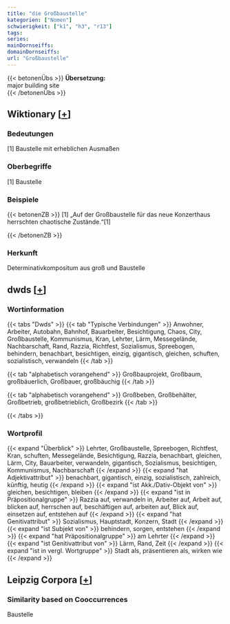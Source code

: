 ```yaml
---
title: "die Großbaustelle"
kategorien: ["Nomen"]
schwierigkeit: ["k1", "h3", "r13"]
tags:
series:
mainDornseiffs:
domainDornseiffs:
url: "Großbaustelle"
---
```


{{< betonenÜbs >}}
**Übersetzung:**  
major building site  
{{< /betonenÜbs >}}

## Wiktionary [[+](https://de.wiktionary.org/wiki/Großbaustelle)]

### Bedeutungen
[1] Baustelle mit erheblichen Ausmaßen  

### Oberbegriffe
[1] Baustelle  

### Beispiele
{{< betonenZB >}}
[1] „Auf der Großbaustelle für das neue Konzerthaus herrschten chaotische Zustände.“[1]  

{{< /betonenZB >}}
### Herkunft
Determinativkompositum aus groß und Baustelle  



## dwds [[+](https://www.dwds.de/wb/Großbaustelle)]

### Wortinformation
{{< tabs "Dwds" >}}
{{< tab "Typische Verbindungen" >}}
Anwohner, Arbeiter, Autobahn, Bahnhof, Bauarbeiter, Besichtigung, Chaos, City, Großbaustelle, Kommunismus, Kran, Lehrter, Lärm, Messegelände, Nachbarschaft, Rand, Razzia, Richtfest, Sozialismus, Spreebogen, behindern, benachbart, besichtigen, einzig, gigantisch, gleichen, schuften, sozialistisch, verwandeln
{{< /tab >}}

{{< tab "alphabetisch vorangehend" >}}
Großbauprojekt, Großbaum, großbäuerlich, Großbauer, großbäuchig
{{< /tab >}}

{{< tab "alphabetisch vorangehend" >}}
Großbeben, Großbehälter, Großbetrieb, großbetrieblich, Großbezirk
{{< /tab >}}

{{< /tabs >}}

### Wortprofil
{{< expand "Überblick" >}} Lehrter, Großbaustelle, Spreebogen, Richtfest, Kran, schuften, Messegelände, Besichtigung, Razzia, benachbart, gleichen, Lärm, City, Bauarbeiter, verwandeln, gigantisch, Sozialismus, besichtigen, Kommunismus, Nachbarschaft {{< /expand >}}
{{< expand "hat Adjektivattribut" >}} benachbart, gigantisch, einzig, sozialistisch, zahlreich, künftig, heutig {{< /expand >}}
{{< expand "ist Akk./Dativ-Objekt von" >}} gleichen, besichtigen, bleiben {{< /expand >}}
{{< expand "ist in Präpositionalgruppe" >}} Razzia auf, verwandeln in, Arbeiter auf, Arbeit auf, blicken auf, herrschen auf, beschäftigen auf, arbeiten auf, Blick auf, einsetzen auf, entstehen auf {{< /expand >}}
{{< expand "hat Genitivattribut" >}} Sozialismus, Hauptstadt, Konzern, Stadt {{< /expand >}}
{{< expand "ist Subjekt von" >}} behindern, sorgen, entstehen {{< /expand >}}
{{< expand "hat Präpositionalgruppe" >}} am Lehrter {{< /expand >}}
{{< expand "ist Genitivattribut von" >}} Lärm, Rand, Zeit {{< /expand >}}
{{< expand "ist in vergl. Wortgruppe" >}} Stadt als, präsentieren als, wirken wie {{< /expand >}}

## Leipzig Corpora [[+](https://corpora.uni-leipzig.de/en/res?word=Großbaustelle&corpusId=deu_newscrawl-public_2018)]


### Similarity based on Cooccurrences
Baustelle

